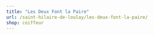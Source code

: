 ```yaml
---
title: "Les Deux Font la Paire"
url: /saint-hilaire-de-loulay/les-deux-font-la-paire/
shop: coiffeur
---
```

